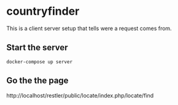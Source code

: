 # countryfinder
This is a client server setup that tells were a request comes from.


## Start the server
```
docker-compose up server
```

## Go the the page
http://localhost/restler/public/locate/index.php/locate/find

